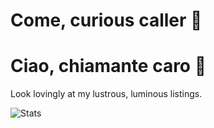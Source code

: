 # Come, curious caller 👋

# Ciao, chiamante caro 👋

Look lovingly at my lustrous, luminous listings.

![Stats](https://github-readme-stats.vercel.app/api?username=lorenzosapora&count_private=true&include_all_commits=true)

